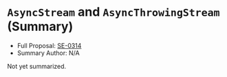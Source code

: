 # `AsyncStream` and `AsyncThrowingStream` (Summary)

* Full Proposal: [SE-0314](https://github.com/apple/swift-evolution/blob/main/proposals/0314-async-stream.md)
* Summary Author: N/A

Not yet summarized.
